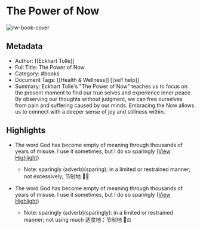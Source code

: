 # The Power of Now

![rw-book-cover](https://readwise-assets.s3.amazonaws.com/media/reader/parsed_document_assets/222857294/KU-s92eGaTZxYl6TaqEOd4y08p0BuoMR8Ly4-qEYqus-cov_3gKxihJ.jpeg)

## Metadata
- Author: [[Eckhart Tolle]]
- Full Title: The Power of Now
- Category: #books
- Document Tags: [[Health & Wellness]] [[self help]] 
- Summary: Eckhart Tolle's "The Power of Now" teaches us to focus on the present moment to find our true selves and experience inner peace. By observing our thoughts without judgment, we can free ourselves from pain and suffering caused by our minds. Embracing the Now allows us to connect with a deeper sense of joy and stillness within.

## Highlights
- The word God has become empty of meaning through thousands of years of misuse. I use it sometimes, but I do so sparingly ([View Highlight](https://read.readwise.io/read/01jgrdse09k9t6r2fscd0703gd))
    - Note: sparingly (adverb)(sparing): in a limited or restrained manner; not excessively; 节制地 🥄🌱

- The word God has become empty of meaning through thousands of years of misuse. I use it sometimes, but I do so sparingly ([View Highlight](https://read.readwise.io/read/01jgrdtahydf1e45defne18j2j))
    - Note: sparingly (adverb)(sparingly): in a limited or restrained manner; not using much 适度地；节制地 🌱⚖️

